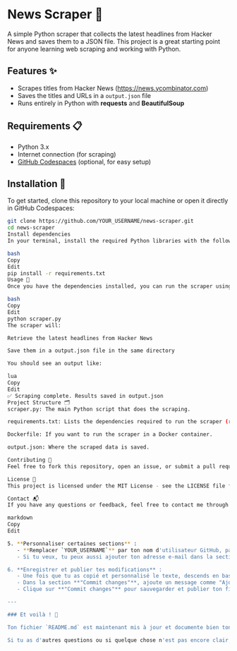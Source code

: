 # News Scraper 📰

A simple Python scraper that collects the latest headlines from Hacker News and saves them to a JSON file. This project is a great starting point for anyone learning web scraping and working with Python.

## Features ✨
- Scrapes titles from Hacker News (https://news.ycombinator.com)
- Saves the titles and URLs in a `output.json` file
- Runs entirely in Python with **requests** and **BeautifulSoup**

## Requirements 📋
- Python 3.x
- Internet connection (for scraping)
- [GitHub Codespaces](https://github.com/codespaces) (optional, for easy setup)

## Installation 🔧
To get started, clone this repository to your local machine or open it directly in GitHub Codespaces:

```bash
git clone https://github.com/YOUR_USERNAME/news-scraper.git
cd news-scraper
Install dependencies
In your terminal, install the required Python libraries with the following command:

bash
Copy
Edit
pip install -r requirements.txt
Usage 🚀
Once you have the dependencies installed, you can run the scraper using Python:

bash
Copy
Edit
python scraper.py
The scraper will:

Retrieve the latest headlines from Hacker News

Save them in a output.json file in the same directory

You should see an output like:

lua
Copy
Edit
✅ Scraping complete. Results saved in output.json
Project Structure 🗂
scraper.py: The main Python script that does the scraping.

requirements.txt: Lists the dependencies required to run the scraper (requests, beautifulsoup4).

Dockerfile: If you want to run the scraper in a Docker container.

output.json: Where the scraped data is saved.

Contributing 🤝
Feel free to fork this repository, open an issue, or submit a pull request. Contributions are welcome!

License 📝
This project is licensed under the MIT License - see the LICENSE file for details.

Contact 📬
If you have any questions or feedback, feel free to contact me through GitHub or at [your email address here].

markdown
Copy
Edit

5. **Personnaliser certaines sections** :
   - **Remplacer `YOUR_USERNAME`** par ton nom d'utilisateur GitHub, par exemple : `https://github.com/ton_nom_d_utilisateur/news-scraper`.
   - Si tu veux, tu peux aussi ajouter ton adresse e-mail dans la section **Contact**.

6. **Enregistrer et publier tes modifications** :
   - Une fois que tu as copié et personnalisé le texte, descends en bas de la page.
   - Dans la section **"Commit changes"**, ajoute un message comme "Ajout du README.md" (ou autre selon ce que tu préfères).
   - Clique sur **"Commit changes"** pour sauvegarder et publier ton fichier `README.md` sur GitHub.

---

### Et voilà ! 🎉

Ton fichier `README.md` est maintenant mis à jour et documente bien ton projet. Ce fichier servira de guide à tous ceux qui consultent ton repository, et il rendra ton projet plus compréhensible et facile à utiliser.

Si tu as d'autres questions ou si quelque chose n'est pas encore clair, fais-le 
